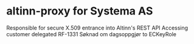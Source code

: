 # altinn-proxy for Systema AS

Responsible for secure X.509 entrance into Altinn's REST API
Accessing customer delegated RF-1331 Søknad om dagsoppgjør to ECKeyRole
